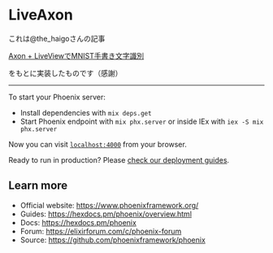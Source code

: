 # LiveAxon

これは@the_haigoさんの記事

[Axon + LiveViewでMNIST手書き文字識別](https://qiita.com/the_haigo/items/8449cd3608cd50b95d16)

をもとに実装したものです（感謝）

---

To start your Phoenix server:

  * Install dependencies with `mix deps.get`
  * Start Phoenix endpoint with `mix phx.server` or inside IEx with `iex -S mix phx.server`

Now you can visit [`localhost:4000`](http://localhost:4000) from your browser.

Ready to run in production? Please [check our deployment guides](https://hexdocs.pm/phoenix/deployment.html).

## Learn more

  * Official website: https://www.phoenixframework.org/
  * Guides: https://hexdocs.pm/phoenix/overview.html
  * Docs: https://hexdocs.pm/phoenix
  * Forum: https://elixirforum.com/c/phoenix-forum
  * Source: https://github.com/phoenixframework/phoenix
